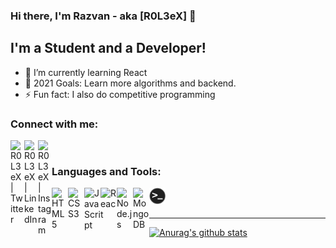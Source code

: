 ### Hi there, I'm Razvan - aka [R0L3eX] 👋

## I'm a Student and a  Developer!
- 🔭 I’m currently learning React
- 🥅 2021 Goals: Learn more algorithms and backend.
- ⚡ Fun fact: I also do competitive programming

### Connect with me:

<!--[<img align="left" alt="R0L3eX" width="22px" src="https://raw.githubusercontent.com/iconic/open-iconic/master/svg/globe.svg" />][website] -->
[<img align="left" alt="R0L3eX | Twitter" width="22px" src="https://uxwing.com/wp-content/themes/uxwing/download/10-brands-and-social-media/twitter-color.svg" />][twitter]
[<img align="left" alt="R0L3eX | LinkedIn" width="22px" src="https://uxwing.com/wp-content/themes/uxwing/download/10-brands-and-social-media/linkedin-color.svg" />][linkedin]
[<img align="left" alt="R0L3eX | Instagram" width="22px" src="https://uxwing.com/wp-content/themes/uxwing/download/10-brands-and-social-media/instagram-color.svg" />][instagram]
<br />



### Languages and Tools:

<img align="left" alt="HTML5" width="26px" src="https://uxwing.com/wp-content/themes/uxwing/download/07-design-and-development/html.svg" />
<img align="left" alt="CSS3" width="26px" src="https://uxwing.com/wp-content/themes/uxwing/download/07-design-and-development/css.svg" />
<img align="left" alt="JavaScript" width="26px" src="https://uxwing.com/wp-content/themes/uxwing/download/07-design-and-development/javascript-programming-language.svg" />
<img align="left" alt="React" width="26px" src="https://uxwing.com/wp-content/themes/uxwing/download/07-design-and-development/react-js.svg" />
<img align="left" alt="Node.js" width="26px" src="https://uxwing.com/wp-content/themes/uxwing/download/07-design-and-development/node-js.svg" />
<img align="left" alt="MongoDB" width="26px" src="https://uxwing.com/wp-content/themes/uxwing/download/10-brands-and-social-media/mongodb.svg" />
<img align="left" alt="terminal" width="26px" src="https://raw.githubusercontent.com/github/explore/80688e429a7d4ef2fca1e82350fe8e3517d3494d/topics/terminal/terminal.png" />

<br />
<br />

---

[![Anurag's github stats](https://github-readme-stats.vercel.app/api?username=R0L3eX9&theme=onedark&show_icons=true)](https://github.com/anuraghazra/github-readme-stats)

[project]: https://nervous-ptolemy-e31f83.netlify.app/
[twitter]: https://twitter.com/MRazvan7
[instagram]: https://www.instagram.com/razvan_maracine/
[linkedin]: https://www.linkedin.com/in/razvan-maracine-5a35021a7/
